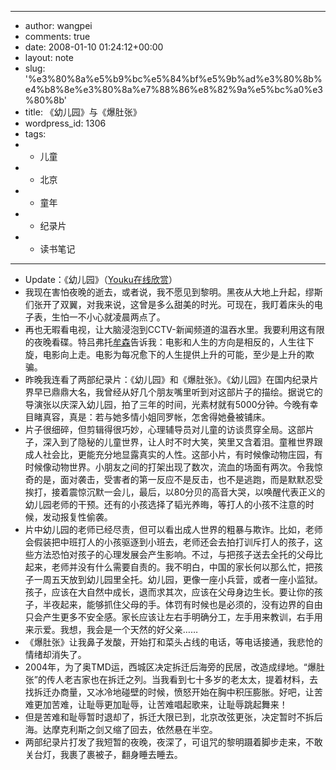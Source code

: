 - ---
- author: wangpei
- comments: true
- date: 2008-01-10 01:24:12+00:00
- layout: note
- slug: '%e3%80%8a%e5%b9%bc%e5%84%bf%e5%9b%ad%e3%80%8b%e4%b8%8e%e3%80%8a%e7%88%86%e8%82%9a%e5%bc%a0%e3%80%8b'
- title: 《幼儿园》与《爆肚张》
- wordpress_id: 1306
- tags:
- - 儿童
- - 北京
- - 童年
- - 纪录片
- - 读书笔记
- ---
- Update：《幼儿园》（[Youku在线欣赏](http://v.youku.com/v_show/id_cb00XMTQ1NzkzMzI=.html)）
- 我现在害怕夜晚的逝去，或者说，我不愿见到黎明。黑夜从大地上升起，缪斯们张开了双翼，对我来说，这曾是多么甜美的时光。可现在，我盯着床头的电子表，生怕一不小心就凌晨两点了。
- 再也无暇看电视，让大脑浸泡到CCTV-新闻频道的温吞水里。我要利用这有限的夜晚看碟。特吕弗托[牟森](http://www.bullogger.com/blogs/mousen/archives/121608.aspx)告诉我：电影和人生的方向是相反的，人生往下旋，电影向上走。电影为每况愈下的人生提供上升的可能，至少是上升的欺骗。
- 昨晚我连看了两部纪录片：《幼儿园》和《爆肚张》。《幼儿园》在国内纪录片界早已鼎鼎大名，我曾经从好几个朋友嘴里听到对这部片子的描绘。据说它的导演张以庆深入幼儿园，拍了三年的时间，光素材就有5000分钟。今晚有幸目睹真容，真是：若与她多情小姐同罗帐，怎舍得她叠被铺床。
- 片子很细碎，但剪辑得很巧妙，心理辅导员对儿童的访谈贯穿全局。这部片子，深入到了隐秘的儿童世界，让人时不时大笑，笑里又含着泪。童稚世界跟成人社会比，更能充分地显露真实的人性。这部小片，有时候像动物庄园，有时候像动物世界。小朋友之间的打架出现了数次，流血的场面有两次。令我惊奇的是，面对袭击，受害者的第一反应不是反击，也不是逃跑，而是默默忍受挨打，接着震惊沉默一会儿，最后，以80分贝的高音大哭，以唤醒代表正义的幼儿园老师的干预。还有的小孩选择了韬光养晦，等打人的小孩不注意的时候，发动报复性偷袭。
- 片中幼儿园的老师已经尽责，但可以看出成人世界的粗暴与欺诈。比如，老师会假装把中班打人的小孩驱逐到小班去，老师还会去拍打训斥打人的孩子，这些方法恐怕对孩子的心理发展会产生影响。不过，与把孩子送去全托的父母比起来，老师并没有什么需要自责的。我不明白，中国的家长何以那么忙，把孩子一周五天放到幼儿园里全托。幼儿园，更像一座小兵营，或者一座小监狱。孩子，应该在大自然中成长，退而求其次，应该在父母身边生长。要让你的孩子，半夜起来，能够抓住父母的手。体罚有时候也是必须的，没有边界的自由只会产生更多不安全感。家长应该让左右手明确分工，左手用来教训，右手用来示爱。我想，我会是一个天然的好父亲……
- 《爆肚张》让我鼻子发酸，开始打和菜头占线的电话，等电话接通，我悲怆的情绪却消失了。
- 2004年，为了奥TMD运，西城区决定拆迁后海旁的民居，改造成绿地。“爆肚张”的传人老吉家也在拆迁之列。当我看到七十多岁的老太太，提着材料，去找拆迁办商量，又冰冷地碰壁的时候，愤怒开始在胸中积压膨胀。好吧，让苦难更加苦难，让耻辱更加耻辱，让苦难唱起歌来，让耻辱跳起舞来！
- 但是苦难和耻辱暂时退却了，拆迁大限已到，北京改弦更张，决定暂时不拆后海。达摩克利斯之剑又缩了回去，依然悬在半空。
- 两部纪录片打发了我短暂的夜晚，夜深了，可诅咒的黎明蹑着脚步走来，不敢关台灯，我裹了裹被子，翻身睡去睡去。
